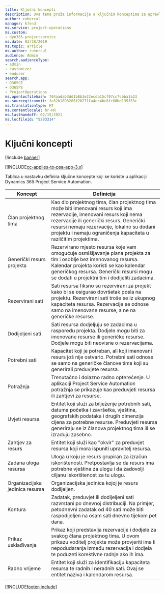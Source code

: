 ```yaml
---
title: Ključni koncepti
description: Ova tema pruža informacije o ključnim konceptima za upravljanje resursima u aplikaciji Project Service Automation.
author: ruhercul
manager: kfend
ms.service: project-operations
ms.custom:
- dyn365-projectservice
ms.date: 03/28/2019
ms.topic: article
ms.author: ruhercul
audience: Admin
search.audienceType:
- admin
- customizer
- enduser
search.app:
- D365CE
- D365PS
- ProjectOperations
ms.openlocfilehash: 704aadab3dd1b8b3e22ecdb15cf97cc7cbba1a23
ms.sourcegitcommit: fa32b1893286f20271fa4ec4be8fc68bd135f53c
ms.translationtype: HT
ms.contentlocale: hr-HR
ms.lasthandoff: 02/15/2021
ms.locfileid: "5283314"
---
```

# <a name="key-concepts"></a>Ključni koncepti

[!include [banner](../includes/psa-now-project-operations.md)]

[!INCLUDE[cc-applies-to-psa-app-3.x](../includes/cc-applies-to-psa-app-3x.md)]

Tablica u nastavku definira ključne koncepte koji se koriste u aplikaciji Dynamics 365 Project Service Automation.

| Koncept                    | Definicija |
|----------------------------|------------|
| Član projektnog tima        | Kao dio projektnog tima, član projektnog tima može biti imenovani resurs koji ima rezervacije, imenovani resurs koji nema rezervacije ili generički resurs. Generički resursi nemaju rezervacije, lokalno su dodani projektu i nemaju ograničenja kapaciteta u različitim projektima. |
| Generički resurs projekta   | Rezervirano mjesto resursa koje vam omogućuje osmišljavanje plana projekta za tim i osoblje bez imenovanog resursa. Kalendar projekta koristi se kao kalendar generičkog resursa. Generički resursi mogu se dodati u projektni tim i dodijeliti zadacima. |
| Rezervirani sati               | Sati resursa fiksno su rezervirani za projekt kako bi se osigurao dovršetak posla na projektu. Rezervirani sati troše se iz ukupnog kapaciteta resursa. Rezervacije se odnose samo na imenovane resurse, a ne na generičke resurse. |
| Dodijeljeni sati             | Sati resursa dodjeljuju se zadacima u rasporedu projekta. Dodjele mogu biti za imenovane resurse ili generičke resurse. Dodjele mogu biti neovisne o rezervacijama. |
| Potrebni sati             | Kapacitet koji je potreban, ali koji imenovani resurs još nije ostvario. Potrebni sati odnose se samo na generičke članove tima koji su generirali preduvjete resursa. |
| Potražnja                     | Trenutačno i dolazno radno opterećenje. U aplikaciji Project Service Automation potražnja se prikazuje kao preduvjeti resursa ili zahtjevi za resurse. |
| Uvjeti resursa       | Entitet koji služi za bilježenje potrebnih sati, datuma početka i završetka, vještina, geografskih podataka i drugih dimenzija cijena za potrebne resurse. Preduvjeti resursa generiraju se iz članova projektnog tima ili se izrađuju zasebno. |
| Zahtjev za resurs           | Entitet koji služi kao "okvir" za preduvjet resursa koji mora ispuniti upravitelj resursa. |
| Zadana uloga resursa      | Uloga u koju je resurs grupiran za izračun iskorištenosti. Pretpostavlja se da resurs ima potrebne vještine za ulogu i da zadovolji ciljanu iskorištenost za tu ulogu. |
| Organizacijska jedinica resursa | Organizacijska jedinica kojoj je resurs dodijeljen. |
| Kontura                    | Zadatak, preduvjet ili dodijeljeni sati razvrstani po dnevnoj distribuciji. Na primjer, petodnevni zadatak od 40 sati može biti raspodijeljen na osam sati dnevno tijekom pet dana. |
| Prikaz usklađivanja        | Prikaz koji predstavlja rezervacije i dodjele za svakog člana projektnog tima. U ovom prikazu voditelj projekta može provjeriti ima li nepodudaranja između rezervacija i dodjela te poduzeti korektivne radnje ako ih ima. |
| Radno vrijeme                 | Entitet koji služi za identifikaciju kapaciteta resursa te radnih i neradnih sati. Ovaj se entitet naziva i kalendarom resursa. |


[!INCLUDE[footer-include](../includes/footer-banner.md)]